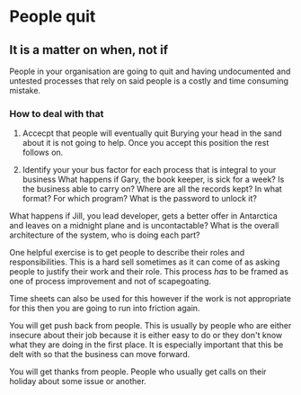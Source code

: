 # People quit
## It is a matter on when, not if

People in your organisation are going to quit and having undocumented and untested processes that rely on said people is a costly and time consuming mistake.

### How to deal with that

1. Accecpt that people will eventually quit
Burying your head in the sand about it is not going to help. Once you accept this position the rest follows on.

2. Identify your your bus factor for each process that is integral to your business
What happens if Gary, the book keeper, is sick for a week? Is the business able to carry on? Where are all the records kept? In what format? For which program? What is the password to unlock it?

What happens if Jill, you lead developer, gets a better offer in Antarctica and leaves on a midnight plane and is uncontactable? What is the overall architecture of the system, who is doing each part?

One helpful exercise is to get people to describe their roles and responsibilities. This is a hard sell sometimes as it can come of as asking people to justify their work and their role. This process *has* to be framed as one of process improvement and not of scapegoating. 

Time sheets can also be used for this however if the work is not appropriate for this then you are going to run into friction again.

You will get push back from people. This is usually by people who are either insecure about their job because it is either easy to do or they don't know what they are doing in the first place. It is especially important that this be delt with so that the business can move forward.

You will get thanks from people. People who usually get calls on their holiday about some issue or another.
